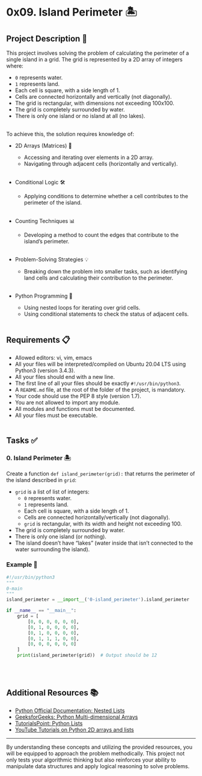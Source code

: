 # 0x09. Island Perimeter 🏝️

## Project Description 📜
This project involves solving the problem of calculating the perimeter of a single island in a grid. The grid is represented by a 2D array of integers where:
- `0` represents water.
- `1` represents land.
- Each cell is square, with a side length of 1.
- Cells are connected horizontally and vertically (not diagonally).
- The grid is rectangular, with dimensions not exceeding 100x100.
- The grid is completely surrounded by water.
- There is only one island or no island at all (no lakes).
<br></br>

To achieve this, the solution requires knowledge of:
- 2D Arrays (Matrices) 🔄
  - Accessing and iterating over elements in a 2D array.
  - Navigating through adjacent cells (horizontally and vertically).
<br></br>

- Conditional Logic 🛠️
  - Applying conditions to determine whether a cell contributes to the perimeter of the island.
<br></br>

- Counting Techniques 📊
  - Developing a method to count the edges that contribute to the island’s perimeter.
<br></br>

- Problem-Solving Strategies 💡
  - Breaking down the problem into smaller tasks, such as identifying land cells and calculating their contribution to the perimeter.
<br></br>

- Python Programming 🐍
  - Using nested loops for iterating over grid cells.
  - Using conditional statements to check the status of adjacent cells.
<br></br>

## Requirements 📋
- Allowed editors: vi, vim, emacs
- All your files will be interpreted/compiled on Ubuntu 20.04 LTS using Python3 (version 3.4.3).
- All your files should end with a new line.
- The first line of all your files should be exactly `#!/usr/bin/python3`.
- A `README.md` file, at the root of the folder of the project, is mandatory.
- Your code should use the PEP 8 style (version 1.7).
- You are not allowed to import any module.
- All modules and functions must be documented.
- All your files must be executable.
<br></br>

## Tasks ✅
### 0. Island Perimeter 🏝️
Create a function `def island_perimeter(grid):` that returns the perimeter of
the island described in `grid`:

- `grid` is a list of list of integers:
  - `0` represents water.
  - `1` represents land.
  - Each cell is square, with a side length of 1.
  - Cells are connected horizontally/vertically (not diagonally).
  - `grid` is rectangular, with its width and height not exceeding 100.
- The grid is completely surrounded by water.
- There is only one island (or nothing).
- The island doesn’t have “lakes” (water inside that isn’t connected to the
water surrounding the island).

### Example 🌊

```python
#!/usr/bin/python3
"""
0-main
"""
island_perimeter = __import__('0-island_perimeter').island_perimeter

if __name__ == "__main__":
    grid = [
        [0, 0, 0, 0, 0, 0],
        [0, 1, 0, 0, 0, 0],
        [0, 1, 0, 0, 0, 0],
        [0, 1, 1, 1, 0, 0],
        [0, 0, 0, 0, 0, 0]
    ]
    print(island_perimeter(grid))  # Output should be 12
```
<br></br>

## Additional Resources 📚

- [Python Official Documentation: Nested Lists](https://docs.python.org/3/tutorial/datastructures.html#nested-list-comprehensions)
- [GeeksforGeeks: Python Multi-dimensional Arrays](https://www.geeksforgeeks.org/python-using-2d-arrays-lists-the-right-way/)
- [TutorialsPoint: Python Lists](https://www.tutorialspoint.com/python/python_lists.htm)
- [YouTube Tutorials on Python 2D arrays and lists](https://www.youtube.com/watch?feature=shared&v=aNzepGawwCI)

---
By understanding these concepts and utilizing the provided resources, you will be equipped to approach the problem methodically. This project not only tests your algorithmic thinking but also reinforces your ability to manipulate data structures and apply logical reasoning to solve problems.
